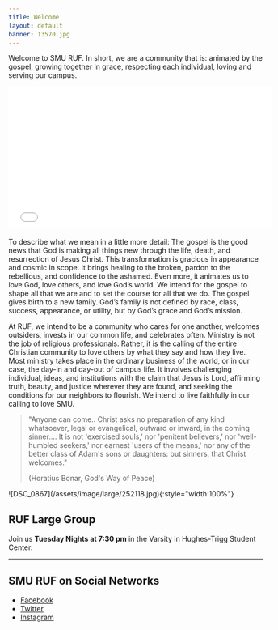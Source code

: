 ```yaml
---
title: Welcome
layout: default
banner: 13570.jpg
---
```


Welcome to SMU RUF. In short, we are a community that is: animated by the gospel, growing together in grace, respecting each individual, loving and serving our campus.

<iframe src="//player.vimeo.com/video/76554801?title=0&amp;byline=0&amp;portrait=0" width="520" height="281" frameborder="0" webkitallowfullscreen mozallowfullscreen allowfullscreen></iframe>

To describe what we mean in a little more detail: The gospel is the good news that God is making all things new through the life, death, and resurrection of Jesus Christ. This transformation is gracious in appearance and cosmic in scope. It brings healing to the broken, pardon to the rebellious, and confidence to the ashamed. Even more, it animates us to love God, love others, and love God’s world. We intend for the gospel to shape all that we are and to set the course for all that we do. The gospel gives birth to a new family. God’s family is not defined by race, class, success, appearance, or utility, but by God’s grace and God’s mission.

At RUF, we intend to be a community who cares for one another, welcomes outsiders, invests in our common life, and celebrates often. Ministry is not the job of religious professionals. Rather, it is the calling of the entire Christian community to love others by what they say and how they live. Most ministry takes place in the ordinary business of the world, or in our case, the day-in and day-out of campus life. It involves challenging individual, ideas, and institutions with the claim that Jesus is Lord, affirming truth, beauty, and justice wherever they are found, and seeking the conditions for our neighbors to flourish. We intend to live faithfully in our calling to love SMU.



> "Anyone can come.. Christ asks no preparation of any kind whatsoever, legal or evangelical, outward or inward, in the coming sinner.... It is not 'exercised souls,' nor 'penitent believers,' nor 'well-humbled seekers,' nor earnest 'users of the means,' nor any of the better class of Adam's sons or daughters: but sinners, that Christ welcomes."
> 
> (Horatius Bonar, God's Way of Peace)

<span class="mhimg img-large img-center" markdown="1">
![DSC_0867](/assets/image/large/252118.jpg){:style="width:100%"}
</span>

## RUF Large Group

Join us **Tuesday Nights at 7:30 pm** in the Varsity in Hughes-Trigg Student Center.

* * *

## SMU RUF on Social Networks

- [Facebook](https://www.facebook.com/groups/1398601033689336/)
- [Twitter](http://twitter.com/rufsmu)
- [Instagram](http://instagram.com/smuruf)
